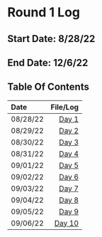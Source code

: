 # Round 1 Log

## Start Date: 8/28/22

## End Date: 12/6/22

## Table Of Contents
| Date     | File/Log                     |
|:---------|-----------------------------:|
| 08/28/22 | [Day 1](day01-20220828.md)   |
| 08/29/22 | [Day 2](day01-20220829.md)   |
| 08/30/22 | [Day 3](day03-20220830.md)   |
| 08/31/22 | [Day 4](day04-20220831.md)   |
| 09/01/22 | [Day 5](day05-20220901.md)   |
| 09/02/22 | [Day 6](day06-20220902.md)   |
| 09/03/22 | [Day 7](day07-20220903.md)   |   
| 09/04/22 | [Day 8](day08-20220904.md)   | 
| 09/05/22 | [Day 9](day07-20220905.md)   |
| 09/06/22 | [Day 10](day10-20220906.md)  |